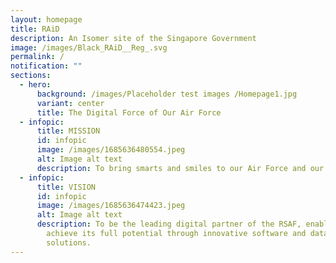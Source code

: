 ```yaml
---
layout: homepage
title: RAiD
description: An Isomer site of the Singapore Government
image: /images/Black_RAiD__Reg_.svg
permalink: /
notification: ""
sections:
  - hero:
      background: /images/Placeholder test images /Homepage1.jpg
      variant: center
      title: The Digital Force of Our Air Force
  - infopic:
      title: MISSION
      id: infopic
      image: /images/1685636480554.jpeg
      alt: Image alt text
      description: To bring smarts and smiles to our Air Force and our Airmen
  - infopic:
      title: VISION
      id: infopic
      image: /images/1685636474423.jpeg
      alt: Image alt text
      description: To be the leading digital partner of the RSAF, enabling it to
        achieve its full potential through innovative software and data
        solutions.
---
```


